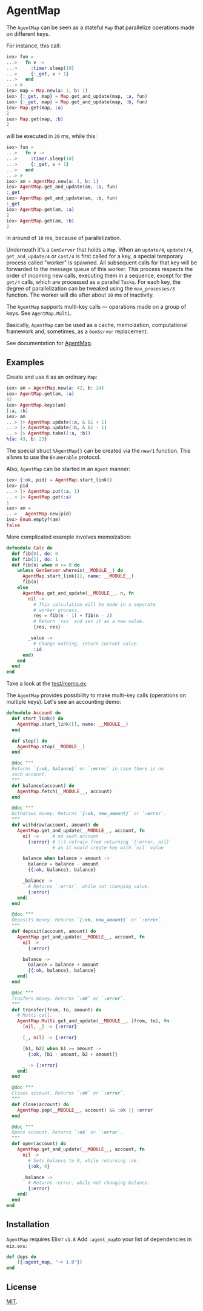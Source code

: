 # AgentMap

The `AgentMap` can be seen as a stateful `Map` that parallelize operations
made on different keys. 

For instance, this call:

```elixir
iex> fun =
...>   fn v ->
...>     :timer.sleep(10)
...>     {:_get, v + 1}
...>   end
...> #
iex> map = Map.new(a: 1, b: 1)
iex> {:_get, map} = Map.get_and_update(map, :a, fun)
iex> {:_get, map} = Map.get_and_update(map, :b, fun)
iex> Map.get(map, :a)
2
iex> Map.get(map, :b)
2
```

will be executed in `20` ms, while this:

```elixir
iex> fun =
...>   fn v ->
...>     :timer.sleep(10)
...>     {:_get, v + 1}
...>   end
...> #
iex> am = AgentMap.new(a: 1, b: 1)
iex> AgentMap.get_and_update(am, :a, fun)
:_get
iex> AgentMap.get_and_update(am, :b, fun)
:_get
iex> AgentMap.get(am, :a)
2
iex> AgentMap.get(am, :b)
2
```

in around of `10` ms, because of parallelization.

Underneath it's a `GenServer` that holds a `Map`. When an `update/4`,
`update!/4`, `get_and_update/4` or `cast/4` is first called for a key, a special
temporary process called "worker" is spawned. All subsequent calls for that key
will be forwarded to the message queue of this worker. This process respects the
order of incoming new calls, executing them in a sequence, except for the
`get/4` calls, which are processed as a parallel `Task`s. For each key, the
degree of parallelization can be tweaked using the `max_processes/3` function.
The worker will die after about `10` ms of inactivity.

The `AgentMap` supports multi-key calls — operations made on a group of keys.
See `AgentMap.Multi`.

Basically, `AgentMap` can be used as a cache, memoization, computational
framework and, sometimes, as a `GenServer` replacement.

See documentation for [AgentMap](https://hexdocs.pm/agent_map).

## Examples

Create and use it as an ordinary `Map`:

```elixir
iex> am = AgentMap.new(a: 42, b: 24)
iex> AgentMap.get(am, :a)
42
iex> AgentMap.keys(am)
[:a, :b]
iex> am
...> |> AgentMap.update(:a, & &1 + 1)
...> |> AgentMap.update(:b, & &1 - 1)
...> |> AgentMap.take([:a, :b])
%{a: 43, b: 23}
```

The special struct `%AgentMap{}` can be created via the `new/1` function. This
allows to use the `Enumerable` protocol.

Also, `AgentMap` can be started in an `Agent` manner:

```elixir
iex> {:ok, pid} = AgentMap.start_link()
iex> pid
...> |> AgentMap.put(:a, 1)
...> |> AgentMap.get(:a)
1
iex> am = 
...>   AgentMap.new(pid)
iex> Enum.empty?(am)
false
```

More complicated example involves memoization:

```elixir
defmodule Calc do
  def fib(0), do: 0
  def fib(1), do: 1
  def fib(n) when n >= 0 do
    unless GenServer.whereis(__MODULE__) do
      AgentMap.start_link([], name: __MODULE__)
      fib(n)
    else
      AgentMap.get_and_update(__MODULE__, n, fn
        nil ->
          # This calculation will be made in a separate
          # worker process.
          res = fib(n - 1) + fib(n - 2)
          # Return `res` and set it as a new value.
          {res, res}

        _value ->
          # Change nothing, return current value.
          :id
      end)
    end
  end
end
```

Take a look at the
[test/memo.ex](https://github.com/zergera/agent_map/blob/master/test/memo.ex).

The `AgentMap` provides possibility to make multi-key calls (operations on
multiple keys). Let's see an accounting demo:

```elixir
defmodule Account do
  def start_link() do
    AgentMap.start_link([], name: __MODULE__)
  end

  def stop() do
    AgentMap.stop(__MODULE__)
  end

  @doc """
  Returns `{:ok, balance}` or `:error` in case there is no
  such account.
  """
  def balance(account) do
    AgentMap.fetch(__MODULE__, account)
  end

  @doc """
  Withdraws money. Returns `{:ok, new_amount}` or `:error`.
  """
  def withdraw(account, amount) do
    AgentMap.get_and_update(__MODULE__, account, fn
      nil ->     # no such account
        {:error} # (!) refrain from returning `{:error, nil}`
                 # as it would create key with `nil` value

      balance when balance > amount ->
        balance = balance - amount
        {{:ok, balance}, balance}

      _balance ->
        # Returns `:error`, while not changing value.
        {:error}
    end)
  end

  @doc """
  Deposits money. Returns `{:ok, new_amount}` or `:error`.
  """
  def deposit(account, amount) do
    AgentMap.get_and_update(__MODULE__, account, fn
      nil ->
        {:error}

      balance ->
        balance = balance + amount
        {{:ok, balance}, balance}
    end)
  end

  @doc """
  Trasfers money. Returns `:ok` or `:error`.
  """
  def transfer(from, to, amount) do
    # Multi call.
    AgentMap.Multi.get_and_update(__MODULE__, [from, to], fn
      [nil, _] -> {:error}

      [_, nil] -> {:error}

      [b1, b2] when b1 >= amount ->
        {:ok, [b1 - amount, b2 + amount]}

      _ -> {:error}
    end)
  end

  @doc """
  Closes account. Returns `:ok` or `:error`.
  """
  def close(account) do
    AgentMap.pop(__MODULE__, account) && :ok || :error
  end

  @doc """
  Opens account. Returns `:ok` or `:error`.
  """
  def open(account) do
    AgentMap.get_and_update(__MODULE__, account, fn
      nil ->
        # Sets balance to 0, while returning :ok.
        {:ok, 0}

      _balance ->
        # Returns :error, while not changing balance.
        {:error}
    end)
  end
end
```

## Installation

`AgentMap` requires Elixir `v1.8` Add `:agent_map`to your list of dependencies
in `mix.exs`:

```elixir
def deps do
    [{:agent_map, "~> 1.0"}]
end
```

## License

[MIT](https://github.com/zergera/agent_map/blob/dev/LICENSE).
